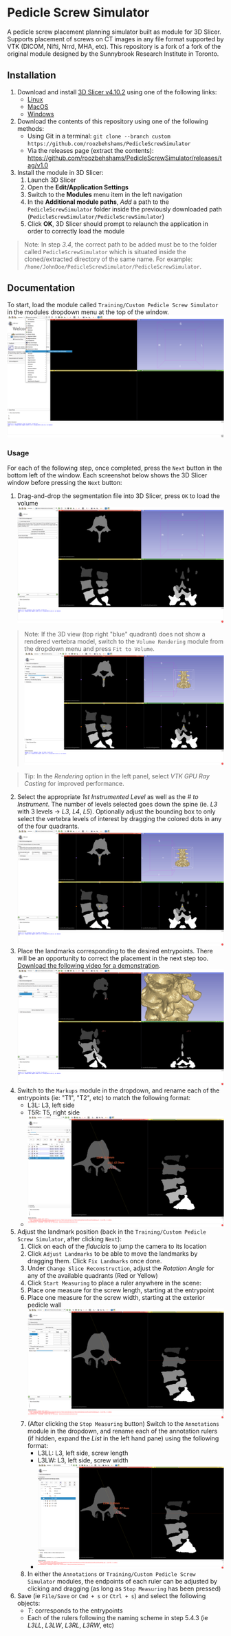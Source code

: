 # Pedicle Screw Simulator

A pedicle screw placement planning simulator built as module for 3D Slicer.
Supports placement of screws on CT images in any file format supported by VTK
(DICOM, Nifti, Nrrd, MHA, etc). This repository is a fork of a fork of the original
module designed by the Sunnybrook Research Institute in Toronto.


## Installation

1. Download and install [3D Slicer v4.10.2](https://slicer.kitware.com/midas3/folder/274) using one of the following links:
    - [Linux](https://slicer.kitware.com/midas3/download/item/435293/Slicer-4.10.2-linux-amd64.tar.gz)
    - [MacOS](https://slicer.kitware.com/midas3/download/item/433773/Slicer-4.10.2-macosx-amd64.dmg)
    - [Windows](https://slicer.kitware.com/midas3/download/item/433684/Slicer-4.10.2-win-amd64.exe)
2. Download the contents of this repository using one of the following methods:
    - Using Git in a terminal: `git clone --branch custom https://github.com/roozbehshams/PedicleScrewSimulator`
    - Via the releases page (extract the contents): https://github.com/roozbehshams/PedicleScrewSimulator/releases/tag/v1.0
3. Install the module in 3D Slicer:
    1. Launch 3D Slicer
    2. Open the **Edit/Application Settings**
    3. Switch to the **Modules** menu item in the left navigation
    4. In the **Additional module paths**, *Add* a path to the `PedicleScrewSimulator` folder inside the previously downloaded path (`PedicleScrewSimulator/PedicleScrewSimulator`)
    5. Click **OK**, 3D Slicer should prompt to relaunch the application in order to correctly load the module

> Note: In step *3.4*, the correct path to be added must be to the folder called `PedicleScrewSimulator` which is situated inside
> the cloned/extracted directory of the same name. For example: `/home/JohnDoe/PedicleScrewSimulator/PedicleScrewSimulator`.

## Documentation

To start, load the module called `Training/Custom Pedicle Screw Simulator` in the modules dropdown menu at the top of the window. ![Initial 3D Slicer view](doc/1-Loading-the-module.png)

### Usage

For each of the following step, once completed, press the `Next` button in the bottom left of the window. Each screenshot below shows the 3D Slicer window before pressing the `Next` button:

1. Drag-and-drop the segmentation file into 3D Slicer, press `OK` to load the volume ![](doc/2-Load-the-spine-segmentation.png)

> Note: If the 3D view (top right "blue" quadrant) does not show a rendered vertebra model, switch to the `Volume Rendering` module from the dropdown menu and press `Fit to Volume`. ![Volume rendering](doc/3-Volume-rendering.png)

> Tip: In the *Rendering* option in the left panel, select *VTK GPU Ray Casting* for improved performance.

2. Select the appropriate *1st Instrumented Level* as well as the *# to Instrument*. The number of levels selected goes down the spine (ie. *L3* with 3 levels -> *L3*, *L4*, *L5*). Optionally adjust the bounding box to only select the vertebra levels of interest by dragging the colored dots in any of the four quadrants. ![Select the vertebra levels to be instrumented](doc/4-Select-vertebra-levels.png)
3. Place the landmarks corresponding to the desired entrypoints. There will be an opportunity to correct the placement in the next step too. [Download the following video for a demonstration](https://github.com/roozbehshams/PedicleScrewSimulator/blob/custom/doc/5-Placing-landmarks.mp4?raw=true). ![Placing landmarks](doc/5-Placing-landmarks.png)
4. Switch to the `Markups` module in the dropdown, and rename each of the entrypoints (ie: "T1", "T2", etc) to match the following format:
    - L3L: L3, left side
    - T5R: T5, right side
    - ![Renaming entrypoints](doc/6-Renaming-entrypoints.png)
5. Adjust the landmark position (back in the `Training/Custom Pedicle Screw Simulator`, after clicking `Next`):
    1. Click on each of the *fiducials* to jump the camera to its location
    2. Click `Adjust Landmarks` to be able to move the landmarks by dragging them. Click `Fix Landmarks` once done.
    3. Under `Change Slice Reconstruction`, adjust the *Rotation Angle* for any of the available quadrants (Red or Yellow)
    4. Click `Start Measuring` to place a ruler anywhere in the scene:
      1. Place one measure for the screw length, starting at the entrypoint
      2. Place one measure for the screw width, starting at the exterior pedicle wall ![Placing rulers](doc/7-Placing-rulers.png)
      3. (After clicking the `Stop Measuring` button) Switch to the `Annotations` module in the dropdown, and rename each of the annotation rulers (if hidden, expand the *List* in the left hand pane) using the following format:
         - L3LL: L3, left side, screw length
         - L3LW: L3, left side, screw width
         - ![Renaming rulers](doc/8-Renaming-rulers.png)
      4. In either the `Annotations` or `Training/Custom Pedicle Screw Simulator` modules, the endpoints of each ruler can be adjusted by clicking and dragging (as long as `Stop Measuring` has been pressed)
6. Save (ie `File/Save` or `Cmd + s` or `Ctrl + s`) and select the following objects:
    - *T*: corresponds to the entrypoints
    - Each of the rulers following the naming scheme in step 5.4.3 (ie *L3LL*, *L3LW*, *L3RL*, *L3RW*, etc)
